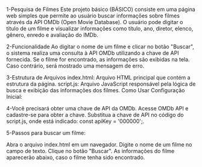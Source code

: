 1-Pesquisa de Filmes
Este projeto básico (BÁSICO) consiste em uma página web simples que permite ao usuário buscar informações sobre filmes através da API OMDb (Open Movie Database). O usuário pode digitar o título de um filme e visualizar informações como título, ano, diretor, elenco, gênero, enredo e avaliação do IMDb.

2-Funcionalidade
Ao digitar o nome de um filme e clicar no botão "Buscar", o sistema realiza uma consulta à API OMDb utilizando a chave de API fornecida. Se o filme for encontrado, as informações são exibidas na tela. Caso contrário, será mostrado uma mensagem de erro.

3-Estrutura de Arquivos
index.html: Arquivo HTML principal que contém a estrutura da página.
script.js: Arquivo JavaScript responsável pela lógica de busca e exibição das informações dos filmes.
Como Usar
Configuração Inicial:

4-Você precisará obter uma chave de API da OMDb. Acesse OMDb API e cadastre-se para obter a chave.
Substitua a chave de API no código do script.js, onde está indicado: const apiKey = '000000';.

5-Passos para buscar um filme:

Abra o arquivo index.html em um navegador.
Digite o nome de um filme no campo de texto.
Clique no botão "Buscar".
As informações do filme aparecerão abaixo, caso o filme tenha sido encontrado.